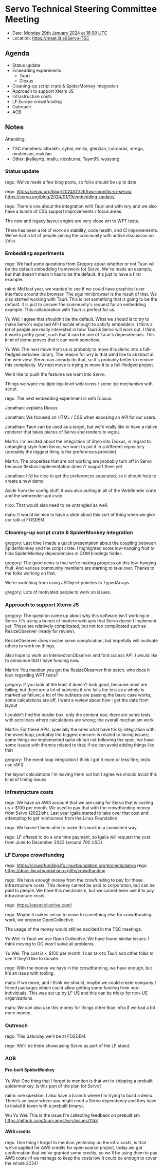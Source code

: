 # Servo Technical Steering Committee Meeting

*  Date: [Monday 29th January 2024 at 16:00 UTC](https://www.timeanddate.com/worldclock/fixedtime.html?msg=Servo%20TSC%20Meeting%20January%202024%20(2024-01-29)&iso=20240129T1600)
* Location: https://meet.jit.si/Servo-TSC

## Agenda

* Status update
* Embedding experiments
  * Tauri
  * Dioxus
* Cleaning-up script crate & SpiderMonkey integration
* Approach to support Xterm JS
* Infrastructure costs
* LF Europe crowdfunding
* Outreach
* AOB

## Notes

Attending:
* TSC members: atbrakhi, cybai, emilio, gterzian, Loirooriol, mrego, mrobinson, mukilan
* Other: jkelleyrtp, matlu, nicoburns, Taym95, wusyong

### Status update

rego: We've made a few blog posts, so folks should be up to date.

rego: https://servo.org/blog/2024/01/26/two-months-in-servo/
https://servo.org/blog/2024/01/19/embedding-update/

rego: There's one about the integration with Tauri and with wry and we also have a bunch of CSS support improvements / focus areas.

The new and legacy layout engine are very close wrt to WPT tests.

There has been a lot of work on stability, code health, and CI improvements. We've had a lot of people joining the community with active discussion on Zulip.

### Embedding experiments

rego: We had some questions from Gregory about whether or not Tauri will be the default embedding framework for Servo. We've made an example, but that doesn't mean it has to be the default. It's just to have a first example.

rakhi: Mid last year, we wanted to see if we could have graphical user interface around the browser. The egui minibrowser is the result of that. We also started working with Tauri. This is not something that is going to be the default. It is just to answer the community's request for an embedding example. This collaboration with Tauri is perfect for us.

Yu Wei: I agree that shouldn't be the default. What we should is to try to make Servo's exposed API flexible enough to satisfy embedders. I think a lot of people are really interested in how Tauri & Servo will work out. I think it works pretty great, such that it can be one of Tauri's dependencies. This kind of demo proves that it can work somehow.

Yu Wei: The next move from us is probably to move this demo into a full-fledged webview library. The reason for wry is that we'd like to abstract all the web view. Servo can already do that, so it's probably better to remove this complexity. My next move is trying to move it to a full-fledged project.

We'd like to push the features we want into Servo.

Things we want: multiple top-level web views / some ipc mechanism with script.

rego: The next embedding experiment is with Dioxus.

Jonathan: explains Dioxus

Jonathan: We focused on HTML / CSS when exposing an API for our users.

Jonathan: Tauri can be used as a target, but we'd really like to have a native renderer that takes pieces of Servo and renders to wgpu.

Martin: I'm excited about the integration of Stylo into Dioxus, in regard to untangling style from Servo, we want to put it in a different repository (probably the biggest thing is the preferences provider)

Martin: The properties that are not working are probably turn off in Servo because flexbox implementation doesn't support them yet

Jonathan: It'd be nice to get the preferences separated, so it should help to create a new demo

Aside from the config stuff, it was also pulling in all of the WebRender crate and the webrender-api crate.

nico: That would also need to be untangled as well.

mats: It would be nice to have a slide about this sort of thing when we give our talk at FOSDEM

### Cleaning-up script crate & SpiderMonkey integration

gregory: Last time I made a quick presentation about the coupling between SpiderMonkey and the script crate. I highlighted some low-hanging fruit to hide SpiderMonkey dependencies in DOM bindings folder.

gregory: The good news is that we're making progress on this low-hanging fruit. And various community members are starting to take over. Thanks to the folks working on that.

We're switching from using JSObject pointers to TypedArrays.

gregory: Lots of motivated people to work on issues.

### Approach to support Xterm JS

gregory: The question came up about why this software isn't working in Servo. It's using a bunch of modern web apis that Servo doesn't implement yet. These are relatively complicated, but not too complicated such as ResizeObserver (ready for review).

ResizeObserver does involve some complication, but hopefully will motivate others to work on things.

Also hope to work on IntersectionObserver and font access API. I would like to announce that I have funding now.

Martin: You mention you got the ResizeObserver first patch, who does it look regarding WPT tests?

gregory: If you look at the least it doesn't look good, because most are failing; but there are a lot of subtests if one fails the test as a whole is marked as failure; a lot of the subtests are passing
the basic case works, some calculations are off, I want a review about how I get the date from layout

I couldn't find the border box, only the content box; there are some tests with scrollbars where calculations are wrong; the overall mechanism work

Martin: For these APIs, specially the ones what have tricky integration with the event loop; probably the biggest concern is related to timing issues; some things we implemented quite ok but not following the spec, we have some issues with iframes related to that; if we can avoid adding things like that

gregory: The event loop integration I think I got it more or less fine, tests use rAF()

the layout calculations I'm leaving them out
but I agree we should avoid this kind of timing issues

### Infrastructure costs

rego: We have an AWS account that we are using for Servo that is costing us < $100 per month. We used to pay that with the crowdfunding money from Servo (2022ish). Last year Igalia started to take over that cost and attempting to get reimbursed from the Linux Foundation.

rego: We haven't been able to make this work in a consistent way.

rego: LF offered to do a one time payment, so Igalia will request the cost from June to December 2023 (around 700 USD).

### LF Europe crowdfunding

rego: https://crowdfunding.lfx.linuxfoundation.org/projects/servo
rego: https://docs.linuxfoundation.org/lfx/crowdfunding

rego: We have enough money from the crowfunding to pay for these infrastructure costs. This money cannot be paid to corporation, but can be paid to people. We have this mechanism, but we cannot even use it to pay infrastructure costs.

rego: https://opencollective.com/

rego: Maybe it makes sense to move to something else for crowdfunding work, we propose OpenCollective.

The usage of the money would still be decided in the TSC meetings.

Yu Wei: In Tauri we use Open Collective. We have found similar issues. I think moving to OC won't solve all problems.

Yu Wei: The cost is < $100 per month. I can talk to Tauri and other folks to see if they'd like to donate.

rego: With the money we have in the crowdfunding, we have enough, but it's an issue with tooling.

mats: If we move, and I think we should, maybe we could create company / friend packages which could allow getting some funding from non-individuals. This was set up by LF US and this can be tricky for non-US organizations.

mats: We can also use this money for things other than infra if we had a bit more money.

### Outreach

rego: This Saturday we'll be at FOSDEM.

rego: We'll be there showcasing Servo as part of the LF stand.

### AOB

#### Pre-built SpiderMonkey

Yu Wei: One thing that I forgot to mention is that wrt to shipping a prebuilt spidermonkey. Is this part of the plan for Servo?

rakhi: one question: I also have a branch where I'm trying to build a demo. There's an issue where you might need a Servo dependency and they have to install it (even with a prebuilt binary).

Wu Yu Wei: This is the issue I'm collecting feedback on prebuilt sm
https://github.com/tauri-apps/wry/issues/1153

#### AWS credits

rego: One thing I forgot to mention yesterday on the infra costs, is that we've applied for AWS credits for open source project, today we got confirmation that we've granted some credits, so we'll be using them to pay AWS costs (if we manage to keep the costs low it could be enough to cover the whole 2024)

